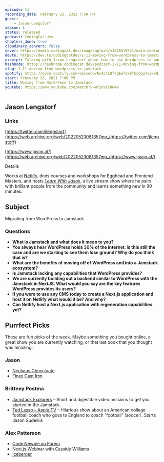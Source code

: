 ```yaml
---
episode: 11
recording_date: February 23, 2021 7:00 PM
guest: 
    - Jason-Lengstorf
season: 1
status: released
podcast: CodingCat.dev
chapters_done: true
cloudinary_convert: false
cover: https://media.codingcat.dev/image/upload/v1616519931/main-codingcatdev-photo/scjp26pt4hdxicpvsebs.png
devto: https://dev.to/codingcatdev/1-11-moving-from-wordpress-to-jamstack-nbh
excerpt: Talking with Jason Lengstorf about how to use Wordpress to power the backend to any of your Jamstack sites.
hashnode: https://hashnode.codingcat.dev/podcast-1-11-moving-from-wordpress-to-jamstack
slug: 1-11-moving-from-wordpress-to-jamstack
spotify: https://open.spotify.com/episode/6sAohLQfFgEw7zkBTbqQqu?si=cH3am2yhTJ6yvjADdXrUEg
start: February 23, 2021 7:00 PM
title: Moving from WordPress to Jamstack
youtube: https://www.youtube.com/watch?v=WYiHVIKRN4w
---
```


## Jason Lengstorf

### Links

[https://twitter.com/jlengstorf](https://web.archive.org/web/20220523081357mp_/https://twitter.com/jlengstorf)

[https://www.jason.af/](https://web.archive.org/web/20220523081357mp_/https://www.jason.af/)

Details

Works at [Netlify](https://web.archive.org/web/20220523081357mp_/https://www.netlify.com/?utm_source=jasonaf&utm_medium=jason-bio-jl&utm_campaign=devex), does courses and workshops for Egghead and Frontend Masters, and hosts [*Learn With Jason*](https://web.archive.org/web/20220523081357mp_/https://www.learnwithjason.dev/), a live stream show where he pairs with brilliant people from the community and learns something new in 90 minutes.

## Subject

Migrating from WordPress to Jamstack.

### Questions

*   **What is Jamstack and what does it mean to you?**
*   **You always hear WordPress holds 30% of the internet. Is this still the case and are we starting to see them lose ground? Why do you think that is?**
*   **What are the benefits of moving off of WordPress and into a Jamstack ecosystem?**
*   **Is Jamstack lacking any capabilities that WordPress provides?**
*   **We are currently building out a backend similar to WordPress with the Jamstack in NextJS. What would you say are the key features WordPress provides its users?**
*   **If you were to use any CMS today to create a Next.js application and host it on Netlify what would it be? And why?**
*   **Can Netlify host a Next.js application with regeneration capabilities yet?**

## Purrfect Picks

These are fun picks of the week. Maybe something you bought online, a great show you are currently watching, or that last book that you thought was amazing.

### Jason

*   [Neuhaus Chocoloate](https://web.archive.org/web/20220523081357mp_/https://us.neuhauschocolates.com/en_US/home)
*   [Finex Cast Iron](https://web.archive.org/web/20220523081357mp_/https://finexusa.com/)

### Brittney Postma

*   [Jamstack Explorers](https://web.archive.org/web/20220523081357mp_/https://explorers.netlify.com/missions) – Short and digestible video missions to get you started in the Jamstack.
*   [Ted Lasso – Apple TV](https://web.archive.org/web/20220523081357mp_/https://en.wikipedia.org/wiki/Ted_Lasso) – Hilarious show about an American college football coach who goes to England to coach “football” (soccer). Starts Jason Sudeikis

### Alex Patterson

*   [Code Newbie on Forem](https://web.archive.org/web/20220523081357mp_/https://community.codenewbie.org/codingcatdev)
*   [Next.js Webinar with Cassidy Williams](https://web.archive.org/web/20220523081357mp_/https://netlify.zoom.us/webinar/register/1216052863578/WN_jLox66kvToOCHB29NUhDsQ)
*   [Iceberger](https://web.archive.org/web/20220523081357mp_/https://joshdata.me/iceberger.html)